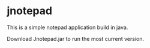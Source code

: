 # jnotepad
This is a simple notepad application build in java.

Download Jnotepad.jar to run the most current version.
